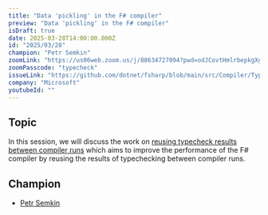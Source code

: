 ```yaml
---
title: "Data 'pickling' in the F# compiler"
preview: "Data 'pickling' in the F# compiler"
isDraft: true
date: 2025-03-28T14:00:00.000Z
id: "2025/03/28"
champion: "Petr Semkin"
zoomLink: "https://us06web.zoom.us/j/88634727094?pwd=odJCovtHmlrbepkgXgw57MbiE9qPPu.1"
zoomPasscode: "typecheck"
issueLink: "https://github.com/dotnet/fsharp/blob/main/src/Compiler/TypedTree/TypedTreePickle.fs"
company: "Microsoft"
youtubeId: ""
---
```


## Topic

In this session, we will discuss the work on [reusing typecheck results between compiler runs](https://github.com/dotnet/fsharp/blob/main/docs/reusing-typechecking-results.md)
which aims to improve the performance of the F# compiler by reusing the results of typechecking between compiler runs.

## Champion

- [Petr Semkin](https://twitter.com/psfinaki)
